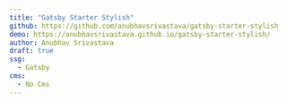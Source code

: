```yaml
---
title: "Gatsby Starter Stylish"
github: https://github.com/anubhavsrivastava/gatsby-starter-stylish
demo: https://anubhavsrivastava.github.io/gatsby-starter-stylish/
author: Anubhav Srivastava
draft: true
ssg:
  - Gatsby
cms:
  - No Cms
---
```

